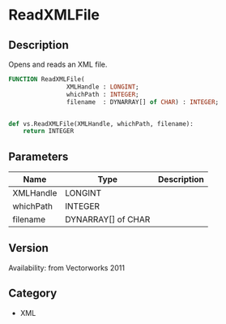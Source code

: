 # ReadXMLFile

## Description
Opens and reads an XML file.

```pascal
FUNCTION ReadXMLFile(
				XMLHandle : LONGINT;
				whichPath : INTEGER;
				filename  : DYNARRAY[] of CHAR) : INTEGER;
```

```python

def vs.ReadXMLFile(XMLHandle, whichPath, filename):
    return INTEGER
```

## Parameters
|Name|Type|Description|
|---|---|---|
|XMLHandle|LONGINT||
|whichPath|INTEGER||
|filename|DYNARRAY[] of CHAR||

## Version
Availability: from Vectorworks 2011
## Category
* XML

